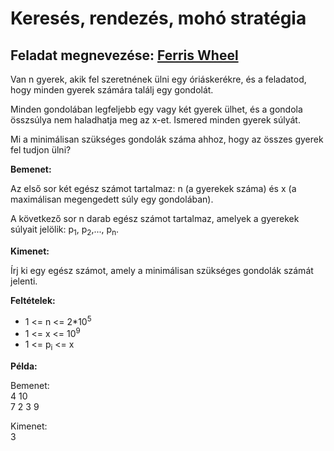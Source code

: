# Keresés, rendezés, mohó stratégia
## Feladat megnevezése: [Ferris Wheel](https://cses.fi/problemset/task/1090/)

Van n gyerek, akik fel szeretnének ülni egy óriáskerékre, és a feladatod, hogy minden gyerek számára találj egy gondolát.

Minden gondolában legfeljebb egy vagy két gyerek ülhet, és a gondola összsúlya nem haladhatja meg az x-et. Ismered minden gyerek súlyát.

Mi a minimálisan szükséges gondolák száma ahhoz, hogy az összes gyerek fel tudjon ülni?

**Bemenet:**

Az első sor két egész számot tartalmaz: n (a gyerekek száma) és x (a maximálisan megengedett súly egy gondolában).

A következő sor n darab egész számot tartalmaz, amelyek a gyerekek súlyait jelölik: p<sub>1</sub>, p<sub>2</sub>,..., p<sub>n</sub>.

**Kimenet:**

Írj ki egy egész számot, amely a minimálisan szükséges gondolák számát jelenti.

**Feltételek:**

- 1 <= n <= 2*10<sup>5</sup>
- 1 <= x <= 10<sup>9</sup>
- 1 <= p<sub>i</sub> <= x

**Példa:**

Bemenet:  
4 10  
7 2 3 9

Kimenet:  
3